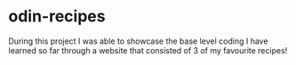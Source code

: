 # odin-recipes
During this project I was able to showcase the base level coding I have learned so far through a website that consisted of 3 of my favourite recipes!
